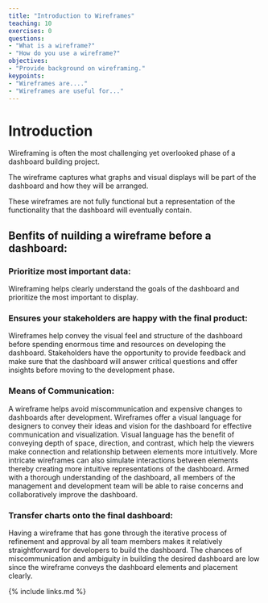 ```yaml
---
title: "Introduction to Wireframes"
teaching: 10
exercises: 0
questions:
- "What is a wireframe?"
- "How do you use a wireframe?"
objectives:
- "Provide background on wireframing."
keypoints:
- "Wireframes are...."
- "Wireframes are useful for..." 
---
```



# Introduction

Wireframing is often the most challenging yet overlooked phase of a dashboard building project. 

The wireframe captures what graphs and visual displays will be part of the dashboard and how they will be arranged. 

These wireframes are not fully functional but a representation of the functionality that the dashboard will eventually contain.

## Benfits of nuilding a wireframe before a dashboard:

### Prioritize most important data: 

Wireframing helps clearly understand the goals of the dashboard and prioritize the most important to display.

### Ensures your stakeholders are happy with the final product: 

Wireframes help convey the visual feel and structure of the dashboard before spending enormous time and resources on developing the dashboard. Stakeholders have the opportunity to provide feedback and make sure that the dashboard will answer critical questions and offer insights before moving to the development phase.

### Means of Communication: 

A wireframe helps avoid miscommunication and expensive changes to dashboards after development. Wireframes offer a visual language for designers to convey their ideas and vision for the dashboard for effective communication and visualization. Visual language has the benefit of conveying depth of space, direction, and contrast, which help the viewers make connection and relationship between elements more intuitively. More intricate wireframes can also simulate interactions between elements thereby creating more intuitive representations of the dashboard. Armed with a thorough understanding of the dashboard, all members of the management and development team will be able to raise concerns and collaboratively improve the dashboard.

### Transfer charts onto the final dashboard: 

Having a wireframe that has gone through the iterative process of refinement and approval by all team members makes it relatively straightforward for developers to build the dashboard. The chances of miscommunication and ambiguity in building the desired dashboard are low since the wireframe conveys the dashboard elements and placement clearly.


{% include links.md %}
